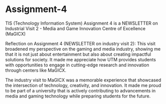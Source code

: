 # Assignment-4
TIS (Technology Information System)
Assignment 4 is a NEWSLETTER on Industrial Visit 2 - Media and Game Innovation Centre of Excellence (MaGICX)

Reflection on Assignment 4 (NEWSLETTER on industry visit 2):
This visit broadened my perspective on the gaming and media industry, showing me that it is not just about entertainment but also about creating impactful solutions for society. It made me appreciate how UTM provides students with opportunities to engage in cutting-edge research and innovation through centers like MaGICX.

The industry visit to MaGICX was a memorable experience that showcased the intersection of technology, creativity, and innovation. It made me proud to be part of a university that is actively contributing to advancements in media and gaming technology while preparing students for the future.
